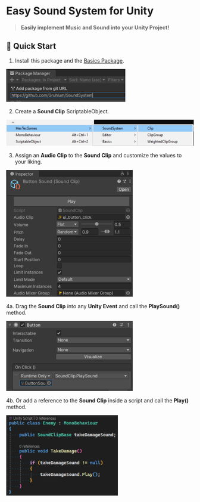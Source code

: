 <h1>
    Easy Sound System for Unity
</h1>

> **Easily implement Music and Sound into your Unity Project!**

## 🚀 Quick Start

1. Install this package and the [Basics Package](https://github.com/Gruhlum/Basics).

<img src="Documentation/Images/QuickStart/image0.png">

2. Create a **Sound Clip** ScriptableObject.

<img src="Documentation/Images/QuickStart/image1.png">

3. Assign an **Audio Clip** to the **Sound Clip** and customize the values to your liking.

<img src="Documentation/Images/QuickStart/image2.png">

4a. Drag the **Sound Clip** into any **Unity Event** and call the **PlaySound()** method.

<img src="Documentation/Images/QuickStart/image3.png">

4b. Or add a reference to the **Sound Clip** inside a script and call the **Play()** method.

<img src="Documentation/Images/QuickStart/image4.png">